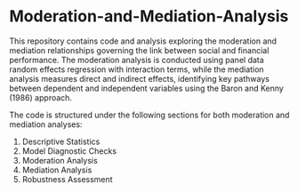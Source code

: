 # Moderation-and-Mediation-Analysis

This repository contains code and analysis exploring the moderation and mediation relationships governing the link between social and financial performance. The moderation analysis is conducted using panel data random effects regression with interaction terms, while the mediation analysis measures direct and indirect effects, identifying key pathways between dependent and independent variables using the Baron and Kenny (1986) approach.

The code is structured under the following sections for both moderation and mediation analyses:

1. Descriptive Statistics
2. Model Diagnostic Checks
3. Moderation Analysis
4. Mediation Analysis
5. Robustness Assessment
